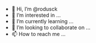 - 👋 Hi, I’m @rodusck
- 👀 I’m interested in ...
- 🌱 I’m currently learning ...
- 💞️ I’m looking to collaborate on ...
- 📫 How to reach me ...

<!---
rodusck/rodusck is a ✨ special ✨ repository because its `README.md` (this file) appears on your GitHub profile.
You can click the Preview link to take a look at your changes.
--->
